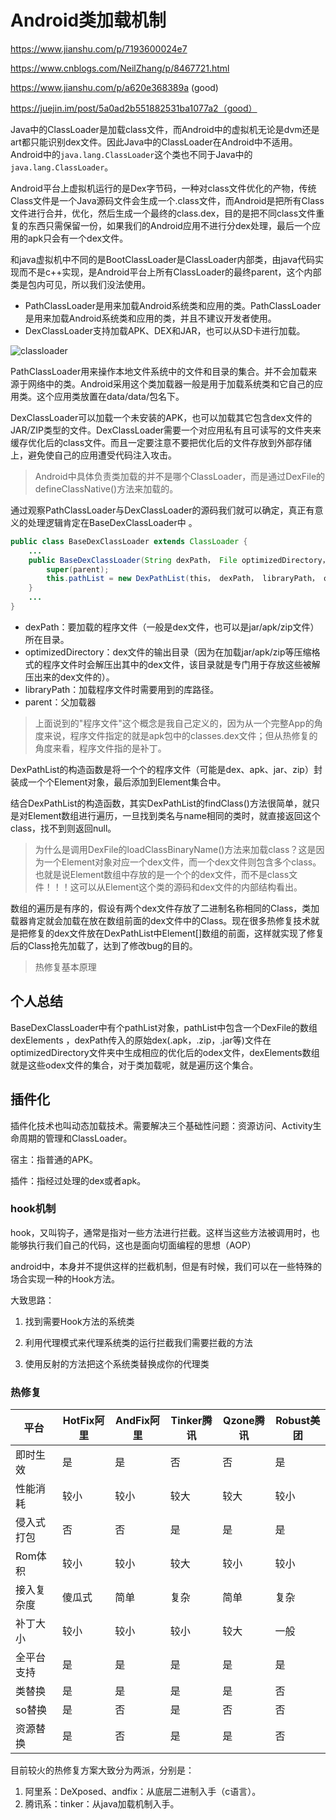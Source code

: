 # Android类加载机制

https://www.jianshu.com/p/7193600024e7

https://www.cnblogs.com/NeilZhang/p/8467721.html

https://www.jianshu.com/p/a620e368389a (good)

https://juejin.im/post/5a0ad2b551882531ba1077a2（good）

Java中的ClassLoader是加载class文件，而Android中的虚拟机无论是dvm还是art都只能识别dex文件。因此Java中的ClassLoader在Android中不适用。Android中的`java.lang.ClassLoader`这个类也不同于Java中的`java.lang.ClassLoader`。

Android平台上虚拟机运行的是Dex字节码，一种对class文件优化的产物，传统Class文件是一个Java源码文件会生成一个.class文件，而Android是把所有Class文件进行合并，优化，然后生成一个最终的class.dex，目的是把不同class文件重复的东西只需保留一份，如果我们的Android应用不进行分dex处理，最后一个应用的apk只会有一个dex文件。 

和java虚拟机中不同的是BootClassLoader是ClassLoader内部类，由java代码实现而不是c++实现，是Android平台上所有ClassLoader的最终parent，这个内部类是包内可见，所以我们没法使用。

- PathClassLoader是用来加载Android系统类和应用的类。PathClassLoader是用来加载Android系统类和应用的类，并且不建议开发者使用。 
- DexClassLoader支持加载APK、DEX和JAR，也可以从SD卡进行加载。

![classloader](http://111.230.96.19:8081/image/classloader.png)

PathClassLoader用来操作本地文件系统中的文件和目录的集合。并不会加载来源于网络中的类。Android采用这个类加载器一般是用于加载系统类和它自己的应用类。这个应用类放置在data/data/包名下。 

DexClassLoader可以加载一个未安装的APK，也可以加载其它包含dex文件的JAR/ZIP类型的文件。DexClassLoader需要一个对应用私有且可读写的文件夹来缓存优化后的class文件。而且一定要注意不要把优化后的文件存放到外部存储上，避免使自己的应用遭受代码注入攻击。

> Android中具体负责类加载的并不是哪个ClassLoader，而是通过DexFile的defineClassNative()方法来加载的。 

通过观察PathClassLoader与DexClassLoader的源码我们就可以确定，真正有意义的处理逻辑肯定在BaseDexClassLoader中 。

```java
public class BaseDexClassLoader extends ClassLoader {
    ...
    public BaseDexClassLoader(String dexPath， File optimizedDirectory， String libraryPath， ClassLoader parent){
        super(parent);
        this.pathList = new DexPathList(this， dexPath， libraryPath， optimizedDirectory);
    }
    ...
}
```

- dexPath：要加载的程序文件（一般是dex文件，也可以是jar/apk/zip文件）所在目录。
- optimizedDirectory：dex文件的输出目录（因为在加载jar/apk/zip等压缩格式的程序文件时会解压出其中的dex文件，该目录就是专门用于存放这些被解压出来的dex文件的）。
- libraryPath：加载程序文件时需要用到的库路径。
- parent：父加载器

> 上面说到的"程序文件"这个概念是我自己定义的，因为从一个完整App的角度来说，程序文件指定的就是apk包中的classes.dex文件；但从热修复的角度来看，程序文件指的是补丁。 

DexPathList的构造函数是将一个个的程序文件（可能是dex、apk、jar、zip）封装成一个个Element对象，最后添加到Element集合中。 

结合DexPathList的构造函数，其实DexPathList的findClass()方法很简单，就只是对Element数组进行遍历，一旦找到类名与name相同的类时，就直接返回这个class，找不到则返回null。 

> 为什么是调用DexFile的loadClassBinaryName()方法来加载class？这是因为一个Element对象对应一个dex文件，而一个dex文件则包含多个class。也就是说Element数组中存放的是一个个的dex文件，而不是class文件！！！这可以从Element这个类的源码和dex文件的内部结构看出。

数组的遍历是有序的，假设有两个dex文件存放了二进制名称相同的Class，类加载器肯定就会加载在放在数组前面的dex文件中的Class。现在很多热修复技术就是把修复的dex文件放在DexPathList中Element[]数组的前面，这样就实现了修复后的Class抢先加载了，达到了修改bug的目的。

> 热修复基本原理

## 个人总结

BaseDexClassLoader中有个pathList对象，pathList中包含一个DexFile的数组dexElements ，dexPath传入的原始dex(.apk，.zip，.jar等)文件在optimizedDirectory文件夹中生成相应的优化后的odex文件，dexElements数组就是这些odex文件的集合，对于类加载呢，就是遍历这个集合。

## 插件化

插件化技术也叫动态加载技术。需要解决三个基础性问题：资源访问、Activity生命周期的管理和ClassLoader。

宿主：指普通的APK。

插件：指经过处理的dex或者apk。

### hook机制

hook，又叫钩子，通常是指对一些方法进行拦截。这样当这些方法被调用时，也能够执行我们自己的代码，这也是面向切面编程的思想（AOP）

android中，本身并不提供这样的拦截机制，但是有时候，我们可以在一些特殊的场合实现一种的Hook方法。

大致思路：

1. 找到需要Hook方法的系统类

2. 利用代理模式来代理系统类的运行拦截我们需要拦截的方法

3. 使用反射的方法把这个系统类替换成你的代理类

### 热修复

| 平台       | HotFix阿里 | AndFix阿里 | Tinker腾讯 | Qzone腾讯 | Robust美团 |
| ---------- | ---------- | ---------- | ---------- | --------- | ---------- |
| 即时生效   | 是         | 是         | 否         | 否        | 是         |
| 性能消耗   | 较小       | 较小       | 较大       | 较大      | 较小       |
| 侵入式打包 | 否         | 否         | 是         | 是        | 是         |
| Rom体积    | 较小       | 较小       | 较大       | 较小      | 较小       |
| 接入复杂度 | 傻瓜式     | 简单       | 复杂       | 简单      | 复杂       |
| 补丁大小   | 较小       | 较小       | 较小       | 较大      | 一般       |
| 全平台支持 | 是         | 是         | 是         | 是        | 是         |
| 类替换     | 是         | 是         | 是         | 是        | 否         |
| so替换     | 是         | 否         | 是         | 否        | 否         |
| 资源替换   | 是         | 否         | 是         | 是        | 否         |

目前较火的热修复方案大致分为两派，分别是：

1. 阿里系：DeXposed、andfix：从底层二进制入手（c语言）。
2. 腾讯系：tinker：从java加载机制入手。